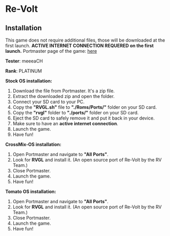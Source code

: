# Re-Volt

## Installation

This game does not require additional files, those will be downloaded at the first launch. **ACTIVE INTERNET CONNECTION REQUERED on the first launch.**
Portmaster page of the game: [here](https://portmaster.games/detail.html?name=rvgl)


**Tester**: meeeaCH

**Rank**: PLATINUM


**Stock OS installation:**
1. Download the file from Portmaster. It's a zip file.
2. Extract the downloaded zip and open the folder.
3. Connect your SD card to your PC.
4. Copy the **"RVGL.sh"** file to **"./Roms/Ports/"** folder on your SD card.
5. Copy the **"rvgl"** folder to **"./ports/"** folder on your SD card.
6. Eject the SD card to safely remove it and put it back in your device.
7. Make sure to have an **active internet connection**.
8. Launch the game.
9. Have fun!


**CrossMix-OS installation:**
1. Open Portmaster and navigate to **"All Ports"**.
2. Look for **RVGL** and install it. (An open source port of Re-Volt by the RV Team.)
3. Close Portmaster.
4. Launch the game.
5. Have fun!


**Tomato OS installation:**
1. Open Portmaster and navigate to **"All Ports"**.
2. Look for **RVGL** and install it. (An open source port of Re-Volt by the RV Team.)
3. Close Portmaster.
4. Launch the game.
5. Have fun!